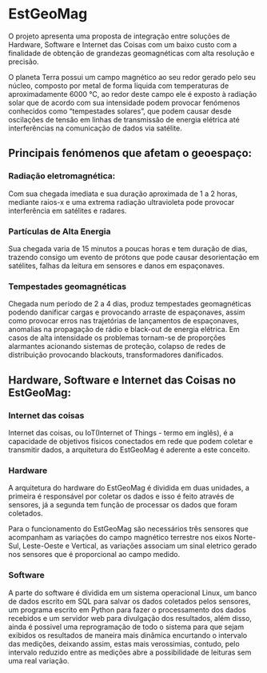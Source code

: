 # EstGeoMag

O projeto apresenta uma proposta de integração entre soluções de Hardware, Software e Internet das Coisas com um baixo custo com a finalidade de obtenção de grandezas geomagnéticas com alta resolução e precisão.

O planeta Terra possui um campo magnético ao seu redor gerado pelo seu núcleo, composto por metal de forma líquida com temperaturas de aproximadamente 6000 °C, ao redor deste campo ele é exposto à radiação solar que de acordo com sua intensidade podem provocar fenómenos conhecidos como “tempestades solares”, que podem causar desde oscilações de tensão em linhas de transmissão de energia elétrica até interferências na comunicação de dados via satélite.

## Principais fenómenos que afetam o geoespaço:

### Radiação eletromagnética:
Com sua chegada imediata e sua duração aproximada de 1 a 2 horas, mediante raios-x e uma extrema radiação ultravioleta pode provocar interferência em satélites e  radares.

### Partículas de Alta Energia
Sua chegada varia de 15 minutos a poucas horas e tem duração de dias, trazendo consigo um evento de prótons que pode causar desorientação em satélites, falhas da leitura em sensores e danos em espaçonaves.

### Tempestades geomagnéticas

Chegada num período de 2 a 4 dias, produz tempestades geomagnéticas podendo danificar cargas e provocando arraste de espaçonaves, assim como provocar erros nas trajetórias de lançamentos de espaçonaves, anomalias na propagação de rádio e black-out de energia elétrica. 
Em casos de alta intensidade os problemas tornam-se de proporções alarmantes acionando sistemas de proteção, colapso de redes de distribuição provocando blackouts, transformadores danificados.


## Hardware, Software e Internet das Coisas no EstGeoMag:

### Internet das coisas

Internet das coisas, ou IoT(Internet of Things - termo em inglês), é a capacidade de objetivos físicos conectados em rede que podem coletar e transmitir dados, a arquitetura do EstGeoMag é aderente a este conceito.

### Hardware

A arquitetura do hardware do EstGeoMag é dividida em duas unidades, a primeira é responsável por coletar os dados e isso é feito através de sensores, já a segunda tem função de processar os dados que foram coletados.

Para o funcionamento do EstGeoMag são necessários três sensores que acompanham as variações do campo magnético terrestre nos eixos Norte-Sul, Leste-Oeste e Vertical, as variações associam um sinal eletrico gerado nos sensores que é proporcional ao campo medido.

### Software

A parte do software é dividida em um sistema operacional Linux, um banco de dados escrito em SQL para salvar os dados coletados pelos sensores, um programa escrito em Python para fazer o processamento dos dados recebidos e um servidor web para divulgação dos resultados, além disso, ainda é possivel uma reprogramação de todo o sistema para que sejam exibidos os resultados de maneira mais dinâmica encurtando o intervalo das medições, deixando assim, estas mais verossimias, contudo, pelo intervalo reduzido entre as medições abre a possibilidade de leituras sem uma real variação.

